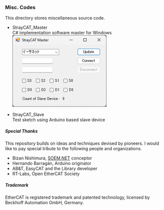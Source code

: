 ### Misc. Codes
This directory stores miscellaneous source code.

- StrayCAT_Master  
C# implementation software master for Windows  
![Image](../img/StrayCAT_Master.png)

- StrayCAT_Slave  
Test sketch using Arduino based slave device

##### Special Thanks
This repository builds on ideas and techniques devised by pioneers. I would like to pay special tribute to the following people and organizations.

- Bizan Nishimura, [SOEM.NET](https://github.com/lipoyang/SOEM.NET) conceptor
- Hernando Barragán, Arduino originator
- AB&T, EasyCAT and the Library developer
- RT-Labs, Open EtherCAT Society

##### Trademark
EtherCAT is registered trademark and patented technology, licensed by Beckhoff Automation GmbH, Germany.

